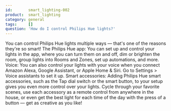 ```yaml
---
id:       smart_lighting-002
product:  smart_lighting
category: general
tags:     []
question: 'How do I control Philips Hue lights?'
---
```


You can control Philips Hue lights multiple ways — that's one of the reasons they're so smart!
The Philips Hue app: You can set up and control your lights in the app, where you can turn them on and off, dim or brighten the room, group lights into Rooms and Zones, set up automations, and more.
Voice: You can also control your lights with your voice when you connect Amazon Alexa, Google Assistant, or Apple Home & Siri. Go to Settings > Voice assistants to set it up.
Smart accessories: Adding Philips Hue smart accessories, such as the Tap dial switch or the smart button, to your setup gives you even more control over your lights. Cycle through your favorite scenes, use each accessory as a remote control from anywhere in the house, or even get the best light for each time of the day with the press of a button — get as creative as you like!
